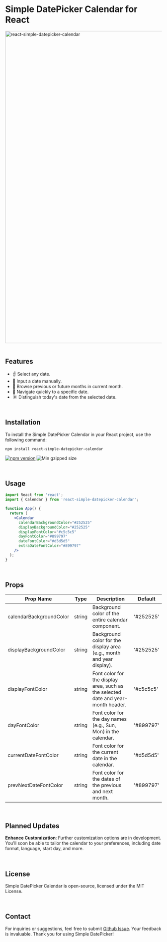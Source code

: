 # Simple DatePicker Calendar for React

<p align="left" width="100%"><a href="https://www.npmjs.com/package/react-simple-datepicker-calendar"><img width="1000" alt="react-simple-datepicker-calendar" src="https://github.com/ella-yschoi/react-simple-datepicker-calendar/assets/123397411/22d674d8-8ff5-41b5-b8fd-ae17ae063817"></a>

<br/>
<br/>

## Features

- ☝️ Select any date.
- 🔢 Input a date manually.
- 👀 Browse previous or future months in current month.
- 🚚 Navigate quickly to a specific date.
- ☀️ Distinguish today's date from the selected date.

<br/>

## Installation

To install the Simple DatePicker Calendar in your React project, use the following command:

```shell
npm install react-simple-datepicker-calendar
```

<a href="https://www.npmjs.com/package/react-simple-datepicker-calendar"><img src="https://img.shields.io/npm/v/react-simple-datepicker-calendar.svg?style=flat-square" alt="npm version"/></a> <img src="https://img.shields.io/bundlephobia/minzip/react-simple-datepicker-calendar" alt="Min gzipped size"/>

<br/>

## Usage

```jsx
import React from 'react';
import { Calendar } from 'react-simple-datepicker-calendar';

function App() {
  return (
    <Calendar
      calendarBackgroundColor="#252525"
      displayBackgroundColor="#252525"
      displayFontColor="#c5c5c5"
      dayFontColor="#899797"
      dateFontColor="#d5d5d5"
      extraDateFontColor="#899797"
    />
  );
}
```

<br/>

## Props

| Prop Name                | Type               | Description                                                                       | Default      |
| ------------------------ | ------------------ | --------------------------------------------------------------------------------- | ------------ |
| calendarBackgroundColor  | string             | Background color of the entire calendar component.                                | '#252525'    |
| displayBackgroundColor   | string             | Background color for the display area (e.g., month and year display).             | '#252525'    |
| displayFontColor         | string             | Font color for the display area, such as the selected date and year-month header. | '#c5c5c5'    |
| dayFontColor             | string             | Font color for the day names (e.g., Sun, Mon) in the calendar.                    | '#899797'    |
| currentDateFontColor     | string             | Font color for the current date in the calendar.                                  | '#d5d5d5'    |
| prevNextDateFontColor    | string             | Font color for the dates of the previous and next month.                          | '#899797'    |

<br/>

## Planned Updates

**Enhance Customization**: Further customization options are in development. You'll soon be able to tailor the calendar to your preferences, including date format, language, start day, and more.

<br/>

## License

Simple DatePicker Calendar is open-source, licensed under the MIT License.

<br/>

## Contact

For inquiries or suggestions, feel free to submit [Github Issue](https://github.com/ella-yschoi/react-simple-datepicker-calendar/issues). Your feedback is invaluable. Thank you for using Simple DatePicker!
